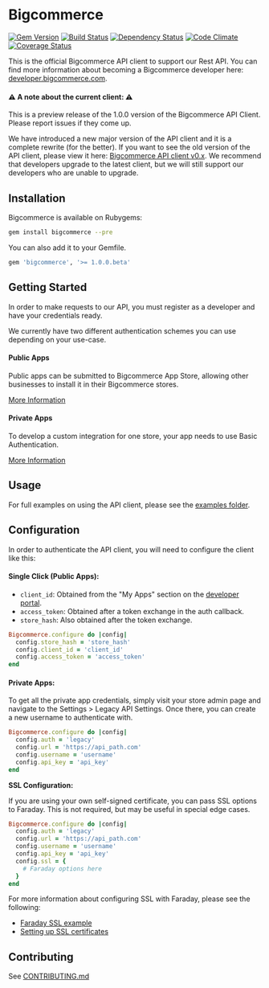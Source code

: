 # Bigcommerce

[![Gem Version](https://badge.fury.io/rb/bigcommerce.png)](https://rubygems.org/gems/bigcommerce)
[![Build Status](https://travis-ci.org/bigcommerce/bigcommerce-api-ruby.png?branch=master)](https://travis-ci.org/bigcommerce/bigcommerce-api-ruby)
[![Dependency Status](https://gemnasium.com/bigcommerce/bigcommerce-api-ruby.png?travis)](https://gemnasium.com/bigcommerce/bigcommerce-api-ruby)
[![Code Climate](https://codeclimate.com/github/bigcommerce/bigcommerce-api-ruby.png)](https://codeclimate.com/github/bigcommerce/bigcommerce-api-ruby)
[![Coverage Status](https://coveralls.io/repos/bigcommerce/bigcommerce-api-ruby/badge.png?branch=master)](https://coveralls.io/r/bigcommerce/bigcommerce-api-ruby?branch=master)

This is the official Bigcommerce API client to support our Rest API. You can find more information about becoming a Bigcommerce developer here: [developer.bigcommerce.com](http://developer.bigcommerce.com).

#### ⚠️ A note about the current client: ⚠️
This is a preview release of the 1.0.0 version of the Bigcommerce API Client. Please report issues if they come up.

We have introduced a new major version of the API client and it is a complete rewrite (for the better). If you want to see the old version of the API client, please view it here: [Bigcommerce API client v0.x](https://github.com/bigcommerce/bigcommerce-api-ruby/tree/0.x). We recommend that developers upgrade to the latest client, but we will still support our developers who are unable to upgrade.


## Installation
Bigcommerce is available on Rubygems:

```sh
gem install bigcommerce --pre
```

You can also add it to your Gemfile.

```rb
gem 'bigcommerce', '>= 1.0.0.beta'
```

## Getting Started
In order to make requests to our API, you must register as a developer and have your credentials ready.

We currently have two different authentication schemes you can use depending on your use-case.

#### Public Apps
Public apps can be submitted to Bigcommerce App Store, allowing other businesses to install it in their Bigcommerce stores.

[More Information](https://developer.bigcommerce.com/api/using-oauth-intro)

#### Private Apps
To develop a custom integration for one store, your app needs to use Basic Authentication.

[More Information](https://developer.bigcommerce.com/api/legacy/basic-auth)

## Usage
For full examples on using the API client, please see the [examples folder](examples).

## Configuration
In order to authenticate the API client, you will need to configure the client like this:

#### Single Click (Public Apps):

- ```client_id```: Obtained from the "My Apps" section on the [developer portal](http://developer.bigcommerce.com).
- ```access_token```: Obtained after a token exchange in the auth callback.
- ```store_hash```: Also obtained after the token exchange.

```rb
Bigcommerce.configure do |config|
  config.store_hash = 'store_hash'
  config.client_id = 'client_id'
  config.access_token = 'access_token'
end
```

#### Private Apps:

To get all the private app credentials, simply visit your store admin page and navigate to the Settings > Legacy API Settings. Once there, you can create a new username to authenticate with.

```rb
Bigcommerce.configure do |config|
  config.auth = 'legacy'
  config.url = 'https://api_path.com'
  config.username = 'username'
  config.api_key = 'api_key'
end
```

__SSL Configuration:__

If you are using your own self-signed certificate, you can pass SSL options to Faraday. This is not required, but may be useful in special edge cases.

```rb
Bigcommerce.configure do |config|
  config.auth = 'legacy'
  config.url = 'https://api_path.com'
  config.username = 'username'
  config.api_key = 'api_key'
  config.ssl = {
    # Faraday options here
  }
end
```

For more information about configuring SSL with Faraday, please see the following:

- [Faraday SSL example](https://gist.github.com/mislav/938183)
- [Setting up SSL certificates](https://github.com/lostisland/faraday/wiki/Setting-up-SSL-certificates)

## Contributing
See [CONTRIBUTING.md](CONTRIBUTING.md)
